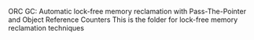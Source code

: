 ORC GC: Automatic lock-free memory reclamation with Pass-The-Pointer and Object Reference Counters
This is the folder for lock-free memory reclamation techniques
